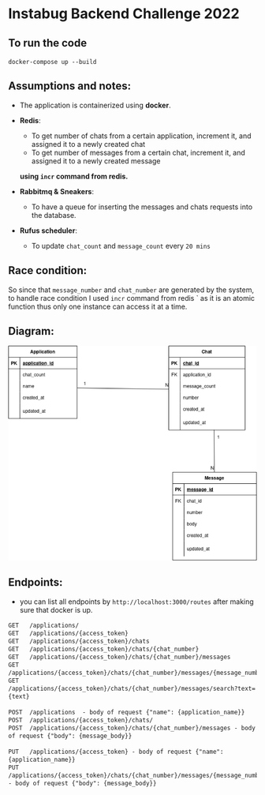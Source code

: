 # Instabug Backend Challenge 2022 

## To run the code  

``` 
docker-compose up --build
```

## Assumptions and notes: 

- The application is containerized using **docker**. 
- **Redis**:
    - To get number of chats from a certain application, increment it, and assigned it to a newly created chat 
    - To get number of messages from a certain chat, increment it, and assigned it to a newly created message 
    
  **using ` incr ` command from redis.**
 - **Rabbitmq & Sneakers**: 
   - To have a queue for inserting the messages and chats requests into the database.
- **Rufus scheduler**:
    - To update `chat_count` and `message_count` every `20 mins`
## Race condition:
So since that `message_number` and `chat_number` are generated by the system, to handle race condition I used ` incr ` command from redis ` as it is an atomic function thus only one instance can access it at a time. 
## Diagram:
![alt text](https://github.com/hagarbarakat/Instabug-Backend-Challenge-2022/blob/main/diagram.png?raw=true)
## Endpoints: 
- you can list all endpoints by `http://localhost:3000/routes` after making sure that docker is up.
```
GET   /applications/
GET   /applications/{access_token}
GET   /applications/{access_token}/chats
GET   /applications/{access_token}/chats/{chat_number}
GET   /applications/{access_token}/chats/{chat_number}/messages
GET   /applications/{access_token}/chats/{chat_number}/messages/{message_number}
GET   /applications/{access_token}/chats/{chat_number}/messages/search?text={text}

POST  /applications  - body of request {"name": {application_name}}
POST  /applications/{access_token}/chats/
POST  /applications/{access_token}/chats/{chat_number}/messages - body of request {"body": {message_body}}

PUT   /applications/{access_token} - body of request {"name": {application_name}}
PUT   /applications/{access_token}/chats/{chat_number}/messages/{message_number}  - body of request {"body": {message_body}}

```
